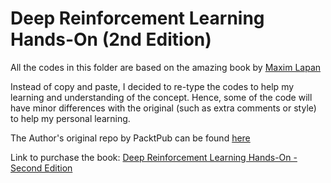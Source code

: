 # Deep Reinforcement Learning Hands-On (2nd Edition)

All the codes in this folder are based on the amazing book by [Maxim Lapan](https://www.linkedin.com/in/shmuma/?originalSubdomain=ru)

Instead of copy and paste, I decided to re-type the codes to help my learning and understanding of the concept. Hence, some of the code will have minor differences with the original (such as extra comments or style) to help my personal learning. 

The Author's original repo by PacktPub can be found [here](https://github.com/PacktPublishing/Deep-Reinforcement-Learning-Hands-On-Second-Edition)

Link to purchase the book: [Deep Reinforcement Learning Hands-On - Second Edition](https://www.packtpub.com/product/deep-reinforcement-learning-hands-on-second-edition/9781838826994)



